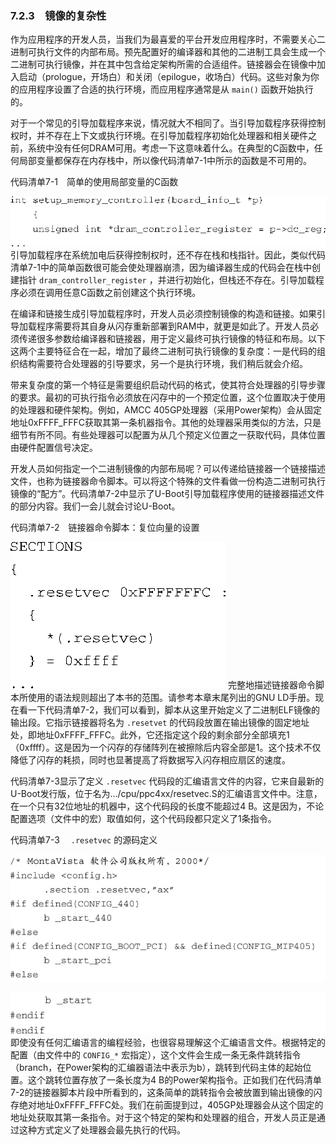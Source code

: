 ### 7.2.3　镜像的复杂性

作为应用程序的开发人员，当我们为最喜爱的平台开发应用程序时，不需要关心二进制可执行文件的内部布局。预先配置好的编译器和其他的二进制工具会生成一个二进制可执行镜像，并在其中包含给定架构所需的合适组件。链接器会在镜像中加入启动（prologue，开场白）和关闭（epilogue，收场白）代码。这些对象为你的应用程序设置了合适的执行环境，而应用程序通常是从 `main()` 函数开始执行的。

对于一个常见的引导加载程序来说，情况就大不相同了。当引导加载程序获得控制权时，并不存在上下文或执行环境。在引导加载程序初始化处理器和相关硬件之前，系统中没有任何DRAM可用。考虑一下这意味着什么。在典型的C函数中，任何局部变量都保存在内存栈中，所以像代码清单7-1中所示的函数是不可用的。

代码清单7-1　简单的使用局部变量的C函数



![115.png](../images/115.png)
引导加载程序在系统加电后获得控制权时，还不存在栈和栈指针。因此，类似代码清单7-1中的简单函数很可能会使处理器崩溃，因为编译器生成的代码会在栈中创建指针 `dram_controller_register` ，并进行初始化，但栈还不存在。引导加载程序必须在调用任意C函数之前创建这个执行环境。

在编译和链接生成引导加载程序时，开发人员必须控制镜像的构造和链接。如果引导加载程序需要将其自身从闪存重新部署到RAM中，就更是如此了。开发人员必须传递很多参数给编译器和链接器，用于定义最终可执行镜像的特征和布局。以下这两个主要特征合在一起，增加了最终二进制可执行镜像的复杂度：一是代码的组织结构需要符合处理器的引导要求，另一个是执行环境，我们稍后就会介绍。

带来复杂度的第一个特征是需要组织启动代码的格式，使其符合处理器的引导步骤的要求。最初的可执行指令必须放在闪存中的一个预定位置，这个位置取决于使用的处理器和硬件架构。例如，AMCC 405GP处理器（采用Power架构）会从固定地址0xFFFF_FFFC获取其第一条机器指令。其他的处理器采用类似的方法，只是细节有所不同。有些处理器可以配置为从几个预定义位置之一获取代码，具体位置由硬件配置信号决定。

开发人员如何指定一个二进制镜像的内部布局呢？可以传递给链接器一个链接描述文件，也称为链接器命令脚本。可以将这个特殊的文件看做一份构造二进制可执行镜像的“配方”。代码清单7-2中显示了U-Boot引导加载程序使用的链接器描述文件的部分内容。我们一会儿就会讨论U-Boot。

代码清单7-2　链接器命令脚本：复位向量的设置



![116.png](../images/116.png)
完整地描述链接器命令脚本所使用的语法规则超出了本书的范围。请参考本章末尾列出的GNU LD手册。现在看一下代码清单7-2，我们可以看到，脚本从这里开始定义了二进制ELF镜像的输出段。它指示链接器将名为 `.resetvet` 的代码段放置在输出镜像的固定地址处，即地址0xFFFF_FFFC。此外，它还指定这个段的剩余部分全部填充1（0xffff）。这是因为一个闪存的存储阵列在被擦除后内容全部是1。这个技术不仅降低了闪存的耗损，同时也显著提高了将数据写入闪存相应扇区的速度。

代码清单7-3显示了定义 `.resetvec` 代码段的汇编语言文件的内容，它来自最新的U-Boot发行版，位于名为.../cpu/ppc4xx/resetvec.S的汇编语言文件中。注意，在一个只有32位地址的机器中，这个代码段的长度不能超过4 B。这是因为，不论配置选项（文件中的宏）取值如何，这个代码段都只定义了1条指令。

代码清单7-3　 `.resetvec` 的源码定义



![117.jpg](../images/117.jpg)


![118.jpg](../images/118.jpg)
即使没有任何汇编语言的编程经验，也很容易理解这个汇编语言文件。根据特定的配置（由文件中的 `CONFIG_*` 宏指定），这个文件会生成一条无条件跳转指令（branch，在Power架构的汇编器语法中表示为b），跳转到代码主体的起始位置。这个跳转位置存放了一条长度为4 B的Power架构指令。正如我们在代码清单7-2的链接器脚本片段中所看到的，这条简单的跳转指令会被放置到输出镜像的闪存绝对地址0xFFFF_FFFC处。我们在前面提到过，405GP处理器会从这个固定的地址处获取其第一条指令。对于这个特定的架构和处理器的组合，开发人员正是通过这种方式定义了处理器会最先执行的代码。


